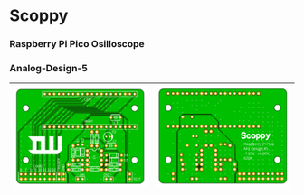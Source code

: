 # Scoppy
### Raspberry Pi Pico Osilloscope
### Analog-Design-5

|![PCB_2d](Image/PCB_2D.PNG)|![PCB_2d_2](Image/PCB_2D_2.PNG)|
|---|---|
